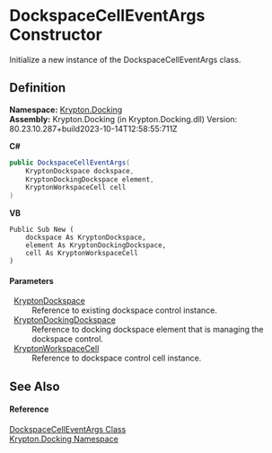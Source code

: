 # DockspaceCellEventArgs Constructor


Initialize a new instance of the DockspaceCellEventArgs class.



## Definition
**Namespace:** <a href="98399376-cf41-9454-4b4d-4fab2ca20bc7.md">Krypton.Docking</a>  
**Assembly:** Krypton.Docking (in Krypton.Docking.dll) Version: 80.23.10.287+build2023-10-14T12:58:55:711Z

**C#**
``` C#
public DockspaceCellEventArgs(
	KryptonDockspace dockspace,
	KryptonDockingDockspace element,
	KryptonWorkspaceCell cell
)
```
**VB**
``` VB
Public Sub New ( 
	dockspace As KryptonDockspace,
	element As KryptonDockingDockspace,
	cell As KryptonWorkspaceCell
)
```



#### Parameters
<dl><dt>  <a href="71f2489e-9ab7-0986-4de2-44ff6eea0b75.md">KryptonDockspace</a></dt><dd>Reference to existing dockspace control instance.</dd><dt>  <a href="a16209d6-1fd7-84cf-e1f0-e08aca0d626c.md">KryptonDockingDockspace</a></dt><dd>Reference to docking dockspace element that is managing the dockspace control.</dd><dt>  <a href="b97e121c-fcc0-2249-475a-015f2aa73754.md">KryptonWorkspaceCell</a></dt><dd>Reference to dockspace control cell instance.</dd></dl>

## See Also


#### Reference
<a href="4ee0a76b-716c-729d-a77e-73fd56bb4b07.md">DockspaceCellEventArgs Class</a>  
<a href="98399376-cf41-9454-4b4d-4fab2ca20bc7.md">Krypton.Docking Namespace</a>  

